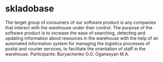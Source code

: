 # skladobase
The target group of consumers of our software product is any companies that interact with the warehouse under their control.
The purpose of the software product is to increase the ease of searching, detecting and updating information about resources in the warehouse with the help of an automated information system for managing the logistics processes of postal and courier services, to facilitate the orientation of staff in the warehouse.
Participants: 
Buryachenko O.O.
Oganesyan M.A.

